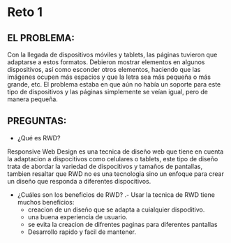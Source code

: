 # Reto 1

## EL PROBLEMA:
Con la llegada de dispositivos móviles y tablets, las páginas tuvieron que adaptarse a estos formatos. Debieron mostrar elementos en algunos dispositivos, así como esconder otros elementos, haciendo que las imágenes ocupen más espacios y que la letra sea más pequeña o más grande, etc. El problema estaba en que aún no había un soporte para este tipo de dispositivos y las páginas simplemente se veían igual, pero de manera pequeña.

## PREGUNTAS:
* ¿Qué es RWD?

Responsive Web Design es una tecnica de diseño web que tiene en cuenta la adaptacion a dispocitivos como celulares o tablets, este tipo de diseño trata de abordar la variedad de dispocitivos y tamaños de pantallas, tambien resaltar que RWD no es una tecnologia sino un enfoque para crear un diseño que responda a diferentes dispocitivos.

* ¿Cuáles son los beneficios de RWD? .- Usar la tecnica de RWD tiene muchos beneficios:
   - creacion de un diseño que se adapta a cuialquier dispoditivo.
   - una buena experiencia de usuario.
   - se evita la creacion de difrentes paginas para diferentes pantallas
   - Desarrollo rapido y facil de mantener.